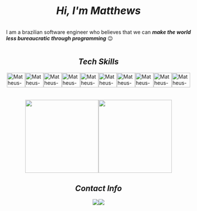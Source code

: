 <div style="display:flex; justify-content:center">
    <h1><i>Hi, I'm Matthews</i></h1>
</div>

<div>
<p>
I am a brazilian software engineer who believes that we can <b><i>make the world less bureaucratic through programming</i></b> 😉
</p>
</div>

<div style="display:flex; justify-content:center">
    <h2><i>Tech Skills</i></h2>
</div>

<div style="align:center;">
    <div style="display:flex; justify-content:center">
        <img align="center" alt="Matheus-CSharp" height="40" width="50" src="https://cdn.jsdelivr.net/gh/devicons/devicon/icons/csharp/csharp-original.svg" />
        <img align="center" alt="Matheus-DotNet" height="40" width="50" src="https://cdn.jsdelivr.net/gh/devicons/devicon/icons/dotnetcore/dotnetcore-original.svg" />
        <img align="center" alt="Matheus-SqlServer" height="40" width="50" src="https://cdn.jsdelivr.net/gh/devicons/devicon/icons/microsoftsqlserver/microsoftsqlserver-plain.svg" />      
        <img align="center" alt="Matheus-Python" height="40" width="50" src="https://cdn.jsdelivr.net/gh/devicons/devicon/icons/python/python-original.svg" />
        <img align="center" alt="Matheus-JS" height="40" width="50" src="https://cdn.jsdelivr.net/gh/devicons/devicon/icons/javascript/javascript-original.svg" />
        <img align="center" alt="Matheus-JQuery" height="40" width="50" src="https://cdn.jsdelivr.net/gh/devicons/devicon/icons/jquery/jquery-original.svg" />
        <img align="center" alt="Matheus-TS" height="40" width="50" src="https://cdn.jsdelivr.net/gh/devicons/devicon/icons/typescript/typescript-original.svg" />
        <img align="center" alt="Matheus-React" height="40" width="50" src="https://cdn.jsdelivr.net/gh/devicons/devicon/icons/react/react-original.svg" />
        <img align="center" alt="Matheus-Html" height="40" width="50" src="https://cdn.jsdelivr.net/gh/devicons/devicon/icons/html5/html5-original.svg" />
        <img align="center" alt="Matheus-CSS" height="40" width="50" src="https://cdn.jsdelivr.net/gh/devicons/devicon/icons/css3/css3-original.svg" />
    </div>
    <br>
   <div style="display:flex; justify-content:center; margin-top:1.25em;>
    <a href="https://github.com/matheusarb">
    <img src="https://awesome-github-stats.azurewebsites.net/user-stats/matheusarb?cardType=level&theme=cobalt" height="200em" />   
    <img height="200em" src="https://github-readme-stats.vercel.app/api/top-langs/?username=matheusarb&layout=compact&langs_count=16&theme=cobalt&border_radius=7px"/>    
  </div>
  
</div>

<div style="display:flex; justify-content:center">
    <h2><i>Contact Info</i></h2>
</div>

<div style="display:flex; justify-content:center">
   <a href="https://www.linkedin.com/in/matheusarb/" target="_blank">
    <img src="https://img.shields.io/badge/LinkedIn-0077B5?style=for-the-badge&logo=linkedin&logoColor=white">
   </a>
   <a href="mailto:mat.araujoribeiro@gmail.com">
    <img src="https://img.shields.io/badge/Gmail-D14836?style=for-the-badge&logo=gmail&logoColor=white">
   </a>
</div>
